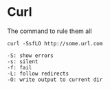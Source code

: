# Curl

The command to rule them all

	curl -SsfLO http://some.url.com

	-S: show errors
	-s: silent
	-f: fail
	-L: follow redirects
	-O: write output to current dir
